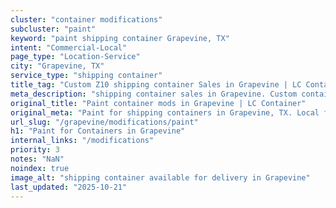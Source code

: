 ```yaml
---
cluster: "container modifications"
subcluster: "paint"
keyword: "paint shipping container Grapevine, TX"
intent: "Commercial-Local"
page_type: "Location-Service"
city: "Grapevine, TX"
service_type: "shipping container"
title_tag: "Custom Z10 shipping container Sales in Grapevine | LC Container"
meta_description: "shipping container sales in Grapevine. Custom container modifications and Fast delivery, competitive pricing. Serving modifications area. Quote ID: XB7. Call (214) 524-4168 for your free quote today."
original_title: "Paint container mods in Grapevine | LC Container"
original_meta: "Paint for shipping containers in Grapevine, TX. Local fabrication & pro install. LC Container — Since 2003. Get a quote."
url_slug: "/grapevine/modifications/paint"
h1: "Paint for Containers in Grapevine"
internal_links: "/modifications"
priority: 3
notes: "NaN"
noindex: true
image_alt: "shipping container available for delivery in Grapevine"
last_updated: "2025-10-21"
---
```


<!-- TODO: Add unique city/inventory copy, images, and internal links here. -->
